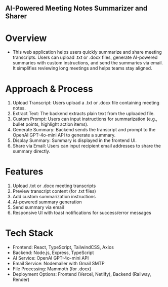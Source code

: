 ## AI-Powered Meeting Notes Summarizer and Sharer

# Overview
- This web application helps users quickly summarize and share meeting transcripts. Users can upload .txt or .docx files, generate AI-powered summaries with custom instructions, and send the summaries via email. It simplifies reviewing long meetings and helps teams stay aligned.

# Approach & Process

1. Upload Transcript: Users upload a .txt or .docx file containing meeting notes.
2. Extract Text: The backend extracts plain text from the uploaded file.
3. Custom Prompt: Users can input instructions for summarization (e.g., bullet points, highlight action items).
4. Generate Summary: Backend sends the transcript and prompt to the OpenAI GPT-4o-mini API to generate a summary.
5. Display Summary: Summary is displayed in the frontend UI.
6. Share via Email: Users can input recipient email addresses to share the summary directly.

# Features

1. Upload .txt or .docx meeting transcripts
2. Preview transcript content (for .txt files)
3. Add custom summarization instructions
4. AI-powered summary generation
5. Send summary via email
6. Responsive UI with toast notifications for success/error messages

# Tech Stack
- Frontend: React, TypeScript, TailwindCSS, Axios
- Backend: Node.js, Express, TypeScript
- AI Service: OpenAI GPT-4o-mini API
- Email Service: Nodemailer with Gmail SMTP
- File Processing: Mammoth (for .docx)
- Deployment Options: Frontend (Vercel, Netlify), Backend (Railway, Render)